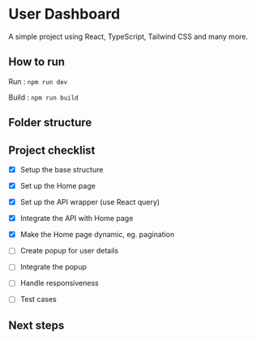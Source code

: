 # User Dashboard

A simple project using React, TypeScript, Tailwind CSS and many more.

## How to run

Run : `npm run dev`

Build : `npm run build`
    

## Folder structure


## Project checklist

- [X] Setup the base structure
- [X] Set up the Home page
- [X] Set up the API wrapper (use React query)
- [X] Integrate the API with Home page
- [X] Make the Home page dynamic, eg. pagination
- [ ] Create popup for user details
- [ ] Integrate the popup
- [ ] Handle responsiveness
- [ ] Test cases



## Next steps